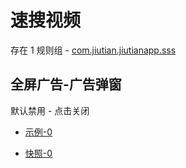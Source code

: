 # 速搜视频

存在 1 规则组 - [com.jiutian.jiutianapp.sss](/src/apps/com.jiutian.jiutianapp.sss.ts)

## 全屏广告-广告弹窗

默认禁用 - 点击关闭

- [示例-0](https://m.gkd.li/57941037/93c98c6f-56f9-4c57-a8b4-ff8a74900c1e)

- [快照-0](https://i.gkd.li/import/14318888)
